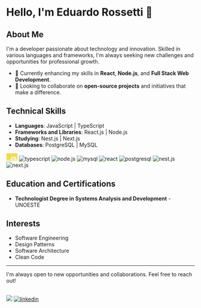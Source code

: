 # Hello, I'm Eduardo Rossetti 👋

## About Me
I'm a developer passionate about technology and innovation. Skilled in various languages and frameworks, I'm always seeking new challenges and opportunities for professional growth.

- 🌱 Currently enhancing my skills in **React**, **Node.js**, and **Full Stack Web Development**.
- 👯 Looking to collaborate on **open-source projects** and initiatives that make a difference.

## Technical Skills
- **Languages**: JavaScript | TypeScript
- **Frameworks and Libraries**: React.js | Node.js
- **Studying**: Nest.js | Next.js
- **Databases**: PostgreSQL | MySQL
<div>
  <img alt="js" height="20" width="30" src="https://raw.githubusercontent.com/devicons/devicon/master/icons/javascript/javascript-plain.svg"/>
  <img alt="typescript"height="20" width="30" src="https://cdn.jsdelivr.net/gh/devicons/devicon/icons/typescript/typescript-original.svg" />
  <img alt="node.js" height="20" width="30" src="https://cdn.jsdelivr.net/gh/devicons/devicon/icons/nodejs/nodejs-original.svg" />
  <img alt="mysql" height="20" width="30" src="https://cdn.jsdelivr.net/gh/devicons/devicon/icons/mysql/mysql-original.svg" />
  <img alt="react" height="20" width="30" src="https://cdn.jsdelivr.net/gh/devicons/devicon/icons/react/react-original.svg" />
  <img alt="postgresql" height="20" width="30" src="https://cdn.jsdelivr.net/gh/devicons/devicon/icons/postgresql/postgresql-plain-wordmark.svg" />
  <img alt="nest.js" height="20" width="30" src="https://cdn.jsdelivr.net/gh/devicons/devicon/icons/nestjs/nestjs-plain.svg" />
  <img alt="next.js" height="20" width="30" src="https://cdn.jsdelivr.net/gh/devicons/devicon/icons/nextjs/nextjs-line.svg" />
</div>

## Education and Certifications
- **Technologist Degree in Systems Analysis and Development** - UNOESTE

## Interests
- Software Engineering
- Design Patterns
- Software Architecture
- Clean Code

---

I'm always open to new opportunities and collaborations. Feel free to reach out!

##
  <a href="https://www.instagram.com/eduardorossetti7/" target="_blank"><img src="https://img.shields.io/badge/-Instagram-%23E4405F?style=for-the-badge&logo=instagram&logoColor=white"></a>
  <a href="https://www.linkedin.com/in/eduardo-rossetti/" target="_blank"><img alt="linkedin" src="https://img.shields.io/badge/LinkedIn-0077B5?style=for-the-badge&logo=linkedin&logoColor=white"></a>


